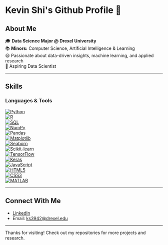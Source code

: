 # Kevin Shi's Github Profile 👋

## About Me
🎓 **Data Science Major @ Drexel University**  
📚 **Minors:** Computer Science, Artificial Intelligence & Learning  
😃 Passionate about data-driven insights, machine learning, and applied research  
🎯 Aspiring Data Scientist

---

## Skills  

### Languages & Tools  

[![Python](https://img.shields.io/badge/Python-3776AB?style=for-the-badge&logo=python&logoColor=white)](https://www.python.org/)  
[![R](https://img.shields.io/badge/R-276DC3?style=for-the-badge&logo=r&logoColor=white)](https://www.r-project.org/)  
[![SQL](https://img.shields.io/badge/SQL-4479A1?style=for-the-badge&logo=postgresql&logoColor=white)](https://www.postgresql.org/)   
[![NumPy](https://img.shields.io/badge/NumPy-013243?style=for-the-badge&logo=numpy&logoColor=white)](https://numpy.org/)  
[![Pandas](https://img.shields.io/badge/Pandas-150458?style=for-the-badge&logo=pandas&logoColor=white)](https://pandas.pydata.org/)  
[![Matplotlib](https://img.shields.io/badge/Matplotlib-11557c?style=for-the-badge&logo=plotly&logoColor=white)](https://matplotlib.org/)  
[![Seaborn](https://img.shields.io/badge/Seaborn-009688?style=for-the-badge&logoColor=white)](https://seaborn.pydata.org/)  
[![Scikit-learn](https://img.shields.io/badge/Scikit--learn-F7931E?style=for-the-badge&logo=scikit-learn&logoColor=white)](https://scikit-learn.org/stable/)  
[![TensorFlow](https://img.shields.io/badge/TensorFlow-FF6F00?style=for-the-badge&logo=tensorflow&logoColor=white)](https://www.tensorflow.org/)  
[![Keras](https://img.shields.io/badge/Keras-D00000?style=for-the-badge&logo=keras&logoColor=white)](https://keras.io/)  
[![JavaScript](https://img.shields.io/badge/JavaScript-F7DF1E?style=for-the-badge&logo=javascript&logoColor=black)](https://www.w3schools.com/js/)  
[![HTML5](https://img.shields.io/badge/HTML5-E34F26?style=for-the-badge&logo=html5&logoColor=white)](https://www.w3schools.com/Html/)  
[![CSS3](https://img.shields.io/badge/CSS3-1572B6?style=for-the-badge&logo=css3&logoColor=white)](https://www.w3schools.com/css/)  
[![MATLAB](https://img.shields.io/badge/MATLAB-FF7F0E?style=for-the-badge&logo=Mathworks&logoColor=white)](https://www.mathworks.com/products/matlab.html)
  

---

## Connect With Me
- [LinkedIn](http://www.linkedin.com/in/kevin-shi-929ab922b)  
- Email: ks3942@drexel.edu  

---

Thanks for visiting! Check out my repositories for more projects and research.  

